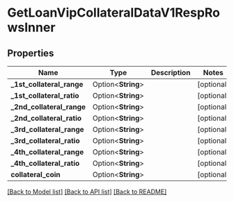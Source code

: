 # GetLoanVipCollateralDataV1RespRowsInner

## Properties

Name | Type | Description | Notes
------------ | ------------- | ------------- | -------------
**_1st_collateral_range** | Option<**String**> |  | [optional]
**_1st_collateral_ratio** | Option<**String**> |  | [optional]
**_2nd_collateral_range** | Option<**String**> |  | [optional]
**_2nd_collateral_ratio** | Option<**String**> |  | [optional]
**_3rd_collateral_range** | Option<**String**> |  | [optional]
**_3rd_collateral_ratio** | Option<**String**> |  | [optional]
**_4th_collateral_range** | Option<**String**> |  | [optional]
**_4th_collateral_ratio** | Option<**String**> |  | [optional]
**collateral_coin** | Option<**String**> |  | [optional]

[[Back to Model list]](../README.md#documentation-for-models) [[Back to API list]](../README.md#documentation-for-api-endpoints) [[Back to README]](../README.md)


